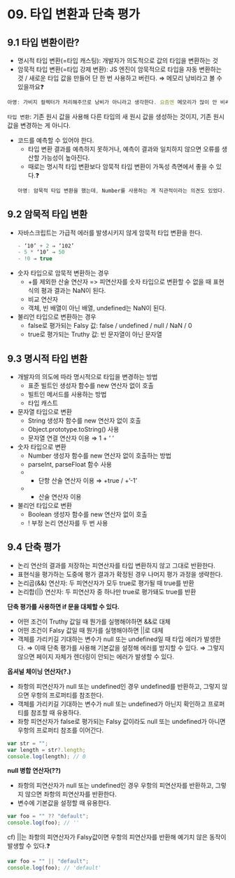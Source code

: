 # 09. 타입 변환과 단축 평가

## 9.1 타입 변환이란?

- 명시적 타입 변환(=타입 캐스팅): 개발자가 의도적으로 값의 타입을 변환하는 것
- 암묵적 타입 변환(=타입 강제 변환): JS 엔진이 암묵적으로 타입을 자동 변환하는 것 / 새로운 타입 값을 만들어 단 한 번 사용하고 버린다. ⇒ 메모리 낭비라고 볼 수 있을까요❓

```jsx
아영: 가비지 컬렉터가 처리해주므로 낭비가 아니라고 생각한다. 요즘엔 메모리가 많이 안 비싸다.
```

`타입 변환`: 기존 원시 값을 사용해 다른 타입의 새 원시 값을 생성하는 것이지, 기존 원시 값을 변경하는 게 아니다.

- 코드를 예측할 수 있어야 한다.
  - 타입 변환 결과를 예측하지 못하거나, 예측이 결과와 일치하지 않으면 오류를 생산할 가능성이 높아진다.
  - 때로는 명시적 타입 변환보다 암묵적 타입 변환이 가독성 측면에서 좋을 수 있다.❓
  ```jsx
  아영: 암묵적 타입 변환을 했는데, Number를 사용하는 게 직관적이라는 의견도 있었다. 어떤 방식이든 코드 해석이 중요하다. / 보경: 예측할 수 있는 범위에서 사용하면 될 것 같다.
  ```

## 9.2 암묵적 타입 변환

- 자바스크립트는 가급적 에러를 발생시키지 않게 암묵적 타입 변환을 한다.
  ```jsx
  - ‘10’ + 2 ⇒ ‘102’
  - 5 * ‘10’ ⇒ 50
  - !0 ⇒ true
  ```
- 숫자 타입으로 암묵적 변환하는 경우
  - +를 제외한 산술 연산자 => 피연산자를 숫자 타입으로 변환할 수 없을 때 표현식의 평과 결과는 NaN이 된다.
  - 비교 연산자
  - 객체, 빈 배열이 아닌 배열, undefined는 NaN이 된다.
- 불리언 타입으로 변환하는 경우
  - false로 평가되는 Falsy 값: false / undefined / null / NaN / 0
  - true로 평가되는 Truthy 값: 빈 문자열이 아닌 문자열

## 9.3 명시적 타입 변환

- 개발자의 의도에 따라 명시적으로 타입을 변경하는 방법
  - 표준 빌트인 생성자 함수를 new 연산자 없이 호출
  - 빌트인 메서드를 사용하는 방법
  - 타입 캐스트
- 문자열 타입으로 변환
  - String 생성자 함수를 new 연산자 없이 호출
  - Object.prototype.toString() 사용
  - 문자열 연결 연산자 이용 ⇒ 1 + ‘ ‘
- 숫자 타입으로 변환
  - Number 생성자 함수를 new 연산자 없이 호출하는 방법
  - parseInt, parseFloat 함수 사용
  - - 단항 산술 연산자 이용 ⇒ +true / +’-1’
  - - 산술 연산자 이용
- 불리언 타입으로 변환
  - Boolean 생성자 함수를 new 연산자 없이 호출
  - ! 부정 논리 연산자를 두 번 사용

## 9.4 단축 평가

- 논리 연산의 결과를 저장하는 피연산자를 타입 변환하지 않고 그대로 반환한다.
- 표현식을 평가하는 도중에 평가 결과가 확정된 경우 나머지 평가 과정을 생략한다.
- 논리곱(&&) 연산자: 두 피연산자가 모두 true로 평가될 때 true를 반환
- 논리합(||) 연산자: 두 피연산자 중 하나만 true로 평가돼도 true를 반환

**단축 평가를 사용하면 if 문을 대체할 수 있다.**

- 어떤 조건이 Truthy 값일 때 뭔가를 실행해야하면 &&로 대체
- 어떤 조건이 Falsy 값일 때 뭔가를 실행해야하면 ||로 대체
- 객체를 가리키길 기대하는 변수가 null 또는 undefined일 때 타입 에러가 발생한다. ⇒ 이때 단축 평가를 사용해 기본값을 설정해 에러를 방지할 수 있다. ⇒ 그렇지 않으면 페이지 자체가 렌더링이 안되는 에러가 발생할 수 있다.

**옵셔널 체이닝 연산자(?.)**

- 좌항의 피연산자가 null 또는 undefined인 경우 undefined를 반환하고, 그렇지 않으면 우항의 프로퍼티를 참조한다.
- 객체를 가리키길 기대하는 변수가 null 또는 undefined가 아닌지 확인하고 프로퍼티를 참조할 때 유용하다.
- 좌항 피연산자가 false로 평가되는 Falsy 값이라도 null 또는 undefined가 아니면 우항의 프로퍼티 참조를 이어간다.

```jsx
var str = "";
var length = str?.length;
console.log(length); // 0
```

**null 병합 연산자(??)**

- 좌항의 피연산자가 null 또는 undefined인 경우 우항의 피연산자를 반환하고, 그렇지 않으면 좌항의 피연산자를 반환한다.
- 변수에 기본값을 설정할 때 유용한다.

```jsx
var foo = "" ?? "default";
console.log(foo); // ''
```

cf) ||는 좌항의 피연산자가 Falsy값이면 우항의 피연산자를 반환해 예기치 않은 동작이 발생할 수 있다.❓

```jsx
var foo = "" || "default";
console.log(foo); // 'default'
```
